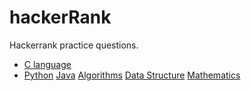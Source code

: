 # hackerRank

Hackerrank practice questions.

* [C language]()
* [Python]()
[Java]()
[Algorithms]()
[Data Structure]()
[Mathematics]()
